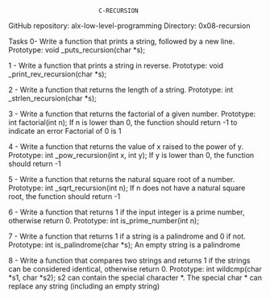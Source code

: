                             C-RECURSION
GitHub repository: alx-low-level-programming
Directory: 0x08-recursion

Tasks
0- Write a function that prints a string, followed by a new line.
Prototype: void _puts_recursion(char *s);

1 - Write a function that prints a string in reverse.
Prototype: void _print_rev_recursion(char *s);

2 - Write a function that returns the length of a string.
Prototype: int _strlen_recursion(char *s);

3 - Write a function that returns the factorial of a given number.
Prototype: int factorial(int n);
If n is lower than 0, the function should return -1 to indicate an error
Factorial of 0 is 1

4 - Write a function that returns the value of x raised to the power of y.
Prototype: int _pow_recursion(int x, int y);
If y is lower than 0, the function should return -1

5 - Write a function that returns the natural square root of a number.
Prototype: int _sqrt_recursion(int n);
If n does not have a natural square root, the function should return -1

6 - Write a function that returns 1 if the input integer is a prime number, otherwise return 0.
Prototype: int is_prime_number(int n);

7 - Write a function that returns 1 if a string is a palindrome and 0 if not.
Prototype: int is_palindrome(char *s);
An empty string is a palindrome

8 - Write a function that compares two strings and returns 1 if the strings can be considered identical, otherwise return 0.
Prototype: int wildcmp(char *s1, char *s2);
s2 can contain the special character *.
The special char * can replace any string (including an empty string)
